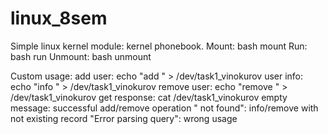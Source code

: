 # linux_8sem

Simple linux kernel module: kernel phonebook.
Mount: bash mount
Run: bash run
Unmount: bash unmount

Custom usage:
  add user: echo "add <name> <number>" > /dev/task1_vinokurov
  user info: echo "info <name>" > /dev/task1_vinokurov
  remove user: echo "remove <name>" > /dev/task1_vinokurov
  get response: cat /dev/task1_vinokurov
    empty message: successful add/remove operation
    "<name> not found": info/remove with not existing record
    "Error parsing query": wrong usage
